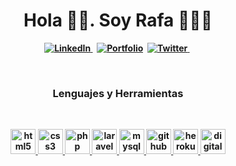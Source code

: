 <p>
  <h1 align="center"><b>Hola 👋🏽. Soy Rafa 👨🏽‍💻</h1>
</p>
<p align="center">
  <a href="https://www.linkedin.com/in/rafael-a-ortega-valderrama-ab7a1aa8/">
    <img src="https://img.shields.io/badge/-LinkedIn-blue" alt="LinkedIn" />
  </a>&nbsp;
  <a href="http://rafaelortegaweb.es"><img src="https://img.shields.io/badge/-Portafolio-green" alt="Portfolio" /></a>&nbsp;
  <a href="https://twitter.com/raortega8906"><img src="https://img.shields.io/twitter/url?label=Tweet&style=social&url=https%3A%2F%2Ftwitter.com%2Fraortega8906l"       alt="Twitter" />
  </a>&nbsp;
</p>

<br />
<p>
<h3 align="center"> Lenguajes y Herramientas</h3>
</p>
<br />
<p align="center">
  <a href="#">
    <img src="https://cdn.jsdelivr.net/gh/devicons/devicon/icons/html5/html5-original.svg" alt="html5" width="40" height="40"/>
  </a>
  <a href="#">
    <img src="https://cdn.jsdelivr.net/gh/devicons/devicon/icons/css3/css3-original.svg" alt="css3" width="40" height="40"/>
  </a>
  <a href="#">
    <img src="https://cdn.jsdelivr.net/gh/devicons/devicon/icons/php/php-original.svg" alt="php" width="40" height="40"/>
  </a>
  <a href="#">
    <img src="https://cdn.jsdelivr.net/gh/devicons/devicon/icons/laravel/laravel-plain.svg" alt="laravel" width="40" height="40"/>
  </a>
  <a href="#">
    <img src="https://cdn.jsdelivr.net/gh/devicons/devicon/icons/mysql/mysql-original.svg" alt="mysql" width="40" height="40"/>
  </a>
  <a href="#">
    <img src="https://github.com/YuriDevAT/YuriDevAT/blob/main/github_.png" alt="github" width="40" height="40"/>
  </a>
  <a href="#">
    <img src="https://cdn.jsdelivr.net/gh/devicons/devicon/icons/heroku/heroku-original.svg" alt="heroku" width="40" height="40"/>
  </a>
  <a href="#">
    <img src="https://cdn.jsdelivr.net/gh/devicons/devicon/icons/digitalocean/digitalocean-original.svg" alt="digitaloceann" width="40" height="40"/>
  </a>
</p>

<!--
### Hola 👋🏽, soy Rafa 👨🏽‍💻

![Twitter URL](https://img.shields.io/twitter/url?logo=Twitter&style=social&url=https://twitter.com/raortega8906)

**raortega8906/raortega8906** is a ✨ _special_ ✨ repository because its `README.md` (this file) appears on your GitHub profile.

Here are some ideas to get you started:

- 🔭 I’m currently working on ...
- 🌱 I’m currently learning ...
- 👯 I’m looking to collaborate on ...
- 🤔 I’m looking for help with ...
- 💬 Ask me about ...
- 📫 How to reach me: ...
- 😄 Pronouns: ...
- ⚡ Fun fact: ...
-->
